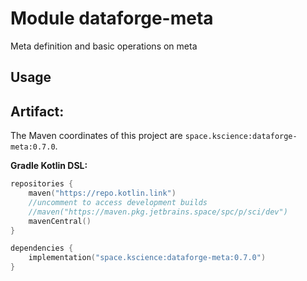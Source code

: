 # Module dataforge-meta

Meta definition and basic operations on meta

## Usage

## Artifact:

The Maven coordinates of this project are `space.kscience:dataforge-meta:0.7.0`.

**Gradle Kotlin DSL:**
```kotlin
repositories {
    maven("https://repo.kotlin.link")
    //uncomment to access development builds
    //maven("https://maven.pkg.jetbrains.space/spc/p/sci/dev")
    mavenCentral()
}

dependencies {
    implementation("space.kscience:dataforge-meta:0.7.0")
}
```
